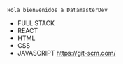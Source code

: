 ~~~
Hola bienvenidos a DatamasterDev
~~~
* FULL STACK
* REACT
* HTML
* CSS
* JAVASCRIPT
<https://git-scm.com/>


